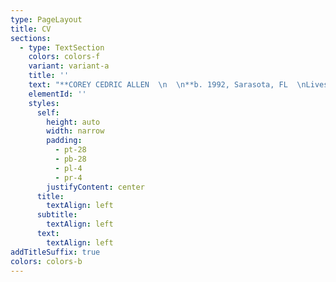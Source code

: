 ```yaml
---
type: PageLayout
title: CV
sections:
  - type: TextSection
    colors: colors-f
    variant: variant-a
    title: ''
    text: "**COREY CEDRIC ALLEN  \n  \n**b. 1992, Sarasota, FL  \nLives and works in Queens, NY  \n  \n\n**EDUCATION  \n  \n**2027\_ \_ \_EdD - Teachers College, Columbia University, New York, NY  \n2019\_\_\_\_ MFA - Hunter College, CUNY, New York, NY2015\_\_\_\_ BFA - Ringling College of Art + Design, Sarasota, FL  \n2014\_\_\_\_ AICAD New York Studio Residency Program, New York, NY\n\n**  \nSELECT SOLO/TWO PERSON EXHIBITIONS  \n**\n\n2022\_ \_ \_\__Double Angel_, Randos Gallery  \n\_ \_ \_ \_ \_ \_ \_\_Brooklyn, NY/ June 4-5\n\n2013\_ \_ \_ _Cypresses_, Crossley Gallery  \n\_ \_ \_ \_ \_ \_ \_\_Sarasota, FL/ December 3  \n  \n\_ \_ \_ \_ \_ \_ \_ _CORTEX_, Crossley Gallery  \n\_ \_ \_ \_ \_ \_ \_ Sarasota, FL/ October 4-­13  \n\_ \_ \_ \_ \_ \_ \_ Installation made in collaboration with Mackenzie Vartanian  \n  \n\n**SELECT GROUP EXHIBITIONS**\n\n2024\_ \_ \_\__2023 Myers Art Prize_, (Juried by Mitra M. Abbaspour), Macy Art Gallery  \n\_ \_ \_ \_ \_ \_ \_ New York, NY/ January 16-February 8  \n\_ \_ \_ \_ \_ \_ \_\_[Website](https://www.macyartgallery.com/myers-art-prize)\n\n2023\_ \_ \_ 2023\__September Primer_, Macy Art Gallery  \n\_ \_ \_ \_ \_ \_ \_ New York, NY/ Sempember 5-October 5  \n\_ \_ \_ \_ \_ \_ \_\_[Website](https://www.instagram.com/p/Cw-ms1hLKpl/?utm_source=ig_web_copy_link&igsh=MzRlODBiNWFlZA==)\n\n\_ \_ \_ \_ \_ \_ \_ _2023 Myers Art Prize_, (Juried by Liz Christensen), Macy Art Gallery  \n\_ \_ \_ \_ \_ \_ \_ New York, NY/ January 18-February 4  \n\_ \_ \_ \_ \_ \_ \_\_[Website](https://www.macyartgallery.com/myers-art-prize)\n\n2022\_ \_ \_ 2022\__September Primer_, Macy Art Gallery  \n\_ \_ \_ \_ \_ \_ \_ New York, NY/ September 6-September 22  \n\_ \_ \_ \_ \_ \_ \_\_[Website](https://www.instagram.com/p/CiIvD7Buyi6/?utm_source=ig_web_copy_link&igsh=MzRlODBiNWFlZA==)\n\n2021\_ \_ \_\__FRC 8_, Flat Rate Contemporary, Virtual Exhibition  \n\_ \_ \_ \_ \_ \_ \_ February 15-May 15  \n\_ \_ \_ \_ \_ \_ \_ [Website](https://www.instagram.com/p/CLXAfwzBKJ1/?utm_source=ig_web_copy_link&igsh=MzRlODBiNWFlZA==)\n\n2020\_ \_ \_ _Mail Art_, F Magazine NY with Kingsboro Press, Virtual Exhibition  \n\_ \_ \_ \_ \_ \_ \_ New York, NY/ September 9-13  \n\_ \_ \_ \_ \_ \_ \_\_[Website](https://fmagazine.info/mail-art/)\n\n\_\_\_\_\_\_\_\_\_\_\_\_\_ _GUYU Art Show_, Shu Xin Tang · Sheng Art Space, N0. 198 Da Xin Road,  \n\_\_\_\_\_\_\_\_\_\_\_\_\_ Innovation Mansion Block A, 9th floor and Virtual Exhibition  \n\_ \_ \_ \_ \_ \_ \_ Nanshan, Shenzhen/ April 18-May 26  \n\_ \_ \_ \_ \_ \_ \_ [Website](https://www.guyuartshow.com/home/)\n\n\_\_\_\_\_\_\_\_\_\_\_\_\_ _Leyline of Anticipation_, Pop-up show by Puppy American, 860 E 136th St.\_  \n\_ \_ \_ \_ \_ \_ \_ Bronx, NY/ January 26\n\n2019\_ \_ \_ _A Certain Slant of Light_, Hunter MFA Thesis Exhibition, 205 Hudson St.  \n\_\_\_\_\_\_\_\_\_\_\_\_\_ New York, NY/ December 15, 2018-January 9  \n\_ \_ \_ \_ \_ \_ \_ [Press](https://hyperallergic.com/474720/hunter-college-fall-2018-mfa-thesis-exhibition/ \"Hyperallergic\")  \n  \n2018\_ \_ \_\__So, what now?_,\_\_Tfnf’s The Space Station,\_Live at the Archway  \n\_\_\_\_\_\_\_\_\_\_\_\_\_ Brooklyn, NY/ July 5  \n  \n\_ \_ \_ \_ \_ \_ \_ _WMFA Book Fair_,\_ 205 Hudson St.  \n\_\_\_\_\_\_\_\_\_\_\_\_\_ New York, NY/ March 9\n\n2017\_ \_ \_ _BODY-ODY-ODY_, (Curated By Olivia Gauthier), 205 Project Space  \n\_\_\_\_\_\_\_\_\_\_\_\_\_ New York, NY/ September 29-October 22  \n  \n\_ \_ \_ \_ \_ \_ \_ _Hard Hunting_, FLEX SPACE, 205 Hudson St.  \n\_\_\_\_\_\_\_\_\_\_\_\_\_ New York, NY/ May 26-31\n\n2015\_ \_ \_ _Currents International New Media Festival_, Institute of American Indian Arts  \n\_\_\_\_\_\_\_\_\_\_\_\_\_ Santa Fe, New Mexico/ June 13-21  \n  \n\_ \_ \_ \_ \_ \_ \_ _Best of Ringling 2015_, (Curated by Juan Valadez), Crossley Gallery  \n\_\_\_\_\_\_\_\_\_\_\_\_\_ Sarasota, FL/ April 10-18  \n  \n\_ \_ \_ \_ \_ \_ \_ _ECHO_, (Senior Thesis Exhibition), Two Columns Gallery  \n\_\_\_\_\_\_\_\_\_\_\_\_\_ Sarasota, FL/ March 17-20  \n  \n2014\_ \_ \_ _Miss Universe_, 20 Jay St., New York Studio Residency Program\_  \n\_ \_ \_ \_ \_ \_ \_\_New York, NY/ December 11  \n  \n\_ \_ \_ \_ \_ \_ \_ _Fulldome UK 2014_, The National Space Centre  \n\_\_\_\_\_\_\_\_\_\_\_\_\_ Leicester, England/ November 7-8  \n  \n\_ \_ \_ \_ \_ \_ \_ _COSMIX 2014_, Bishop Planetarium, South Florida Museum  \n\_\_\_\_\_\_\_\_\_\_\_\_\_ Bradenton, FL/ April 19  \n  \n\_ \_ \_ \_ \_ \_ \_ _Best of Ringling 2014_, (Curated by William Powhida), Crossley Gallery  \n\_\_\_\_\_\_\_\_\_\_\_\_\_ Sarasota, FL/ April 12-19  \n  \n\_ \_ \_ \_ \_ \_ \_ _Gesticulations_, (Curated by Dan Cameron), Two Columns Gallery  \n\_\_\_\_\_\_\_\_\_\_\_\_\_ Sarasota, FL/ January 17- February 7  \n  \n2013\_ \_ \_ _Pareidolia_, (contributing artist), Two Columns Gallery  \n\_ \_ \_ \_ \_ \_ \_\_Sarasota, FL/ October 24\n\n**  \nAWARDS + RECOGNITION  \n**\n\n2024 Recipient of the Juried Myers Art Prize, Teachers College, Columbia University  \n  \n2023 Recipient of the Juried Myers Art Prize, Teachers College, Columbia University\n\nColumbia University Arts Calendar 2023, Selected Artist  \n  \nNominated for entry into ISC’s 2015 Outstanding Student Achievement In Contemporary Sculpture Award  \n  \nRingling College Admissions Handbook, Ringling College, Featured Piece\n\nRingling College of Art+ Design 2014 Calendar, Ringling College, Featured Piece\n\nAtlas Magazine, Magazine Publication, Autumn 2012 Issue, Featured Artist\n\nPresident’s List, Ringling College of Art+ Design, 2011-2015\n\nSarasota County Spring Art Show Scholarship Award, Art Center of Sarasota, 2011"
    elementId: ''
    styles:
      self:
        height: auto
        width: narrow
        padding:
          - pt-28
          - pb-28
          - pl-4
          - pr-4
        justifyContent: center
      title:
        textAlign: left
      subtitle:
        textAlign: left
      text:
        textAlign: left
addTitleSuffix: true
colors: colors-b
---
```

